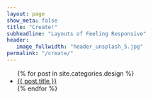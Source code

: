 ```yaml
---
layout: page
show_meta: false
title: "Create!"
subheadline: "Layouts of Feeling Responsive"
header:
   image_fullwidth: "header_unsplash_5.jpg"
permalink: "/create/"
---
```

<ul>
    {% for post in site.categories.design %}
    <li><a href="{{ site.url }}{{ site.baseurl }}{{ post.url }}">{{ post.title }}</a></li>
    {% endfor %}
</ul>
